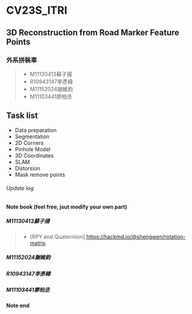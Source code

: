 # CV23S_ITRI
## 3D Reconstruction from Road Marker Feature Points
### 外系拼裝車
> * M11130413蘇子揚
> * R10943147李彥緯
> * M11152024謝維鈞
> * M11103441廖柏丞

## Task list
* Data preparation
* Segmentation
* 2D Corners
* Pinhole Model
* 3D Coordinates
* SLAM
* Distorsion
* Mask remove points

###### Update log


#### Note book (feel free, jsut modify your own part)
##### M11130413蘇子揚
> * [RPY and Quaterniion].https://hackmd.io/@shengwen/rotation-matrix.
##### M11152024謝維鈞



##### R10943147李彥緯



##### M11103441廖柏丞



#### Note end

